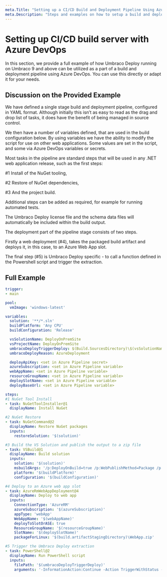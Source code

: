 ```yaml
---
meta.Title: "Setting up a CI/CD Build and Deployment Pipeline Using Azure DevOps"
meta.Description: "Steps and examples on how to setup a build and deployment pipeline for Umbraco Deploy using Azure DevOps"
---
```


# Setting up CI/CD build server with Azure DevOps

In this section, we provide a full example of how Umbraco Deploy running on Umbraco 9 and above can be utilized as a part of a build and deployment pipeline using Azure DevOps. You can use this directly or adapt it for your needs.

## Discussion on the Provided Example

We have defined a single stage build and deployment pipeline, configured in YAML format.  Although initially this isn’t as easy to read as the drag and drop list of tasks, it does have the benefit of being managed in source control.

We then have a number of variables defined, that are used in the build configuration below. By using variables we have the ability to modify the script for use on other web applications. Some values are set in the script, and some via Azure DevOps variables or secrets.

Most tasks in the pipeline are standard steps that will be used in any .NET web application release, such as the first steps:

#1 Install of the NuGet tooling,

#2 Restore of NuGet dependencies,

#3 And the project build.

Additional steps can be added as required, for example for running automated tests.

The Umbraco Deploy license file and the schema data files will automatically be included within the build output.

The deployment part of the pipeline stage consists of two steps. 

Firstly a web deployment (#4), takes the packaged build artifact and deploys it, in this case, to an Azure Web App slot.

The final step (#5) is Umbraco Deploy specific - to call a function defined in the Powershell script and trigger the extraction.


## Full Example

```yaml
trigger:
- main

pool:
  vmImage: 'windows-latest'

variables:
  solution: '**/*.sln'
  buildPlatform: 'Any CPU'
  buildConfiguration: 'Release'

  vsSolutionName: DeployOnPremSite
  vsProjectName: DeployOnPremSite
  umbracoDeployTriggerDeploy: $(Build.SourcesDirectory)\$(vsSolutionName)\$(vsProjectName)\TriggerDeploy.ps1
  umbracoDeployReason: AzureDeployment

  deployApiKey: <set in Azure Pipeline secret>
  azureSubscription: <set in Azure Pipeline variable>
  webAppName: <set in Azure Pipeline variable>
  resourceGroupName: <set in Azure Pipeline variable>
  deploySlotName: <set in Azure Pipeline variable>
  deployBaseUrl: <set in Azure Pipeline variable>

steps:
#1 NuGet Tool Install
- task: NuGetToolInstaller@1
  displayName: Install NuGet

#2 NuGet Restore
- task: NuGetCommand@2
  displayName: Restore NuGet packages
  inputs:
    restoreSolution: '$(solution)'

#3 Build the VS Solution and publish the output to a zip file
- task: VSBuild@1
  displayName: Build solution
  inputs:
    solution: '$(solution)'
    msbuildArgs: '/p:DeployOnBuild=true /p:WebPublishMethod=Package /p:PackageAsSingleFile=true /p:SkipInvalidConfigurations=true /p:DesktopBuildPackageLocation="$(build.artifactStagingDirectory)\WebApp.zip" /p:DeployIisAppPath="Default Web Site"'
    platform: '$(buildPlatform)'
    configuration: '$(buildConfiguration)'

#4 Deploy to an Azure web app slot
- task: AzureRmWebAppDeployment@4
  displayName: Deploy to web app
  inputs:
    ConnectionType: 'AzureRM'
    azureSubscription: '$(azureSubscription)'
    appType: 'webApp'
    WebAppName: '$(webAppName)'
    deployToSlotOrASE: true
    ResourceGroupName: '$(resourceGroupName)'
    SlotName: '$(deploySlotName)'
    packageForLinux: '$(build.artifactStagingDirectory)\WebApp.zip'

#5 Trigger the Umbraco Deploy extraction
- task: PowerShell@2
  displayName: Run PowerShell script
  inputs:
    filePath: '$(umbracoDeployTriggerDeploy)'
    arguments: '-InformationAction:Continue -Action TriggerWithStatus -ApiKey $(deployApiKey) -BaseUrl $(deployBaseUrl) -Reason $(umbracoDeployReason) -Verbose'

```
